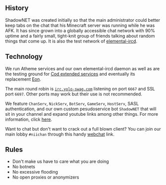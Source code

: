 ## History

ShadowNET was created initially so that the main administrator could better 
keep tabs on the chat that his Minecraft server was running while he was AFK. 
It has since grown into a globally accessible chat network with 90% uptime and 
a fairly small, tight-knit group of friends talking about random things that 
come up. It is also the test network of 
[elemental-ircd](http://github.com/lyska/elemental-ircd).

## Technology

We run Atheme services and our own elemental-ircd daemon as well as are the
testing ground for [Cod extended services](http://github.com/lyska/cod) and 
eventually its replacement [Eon](http://github.com/lyska/eon).

The main round robin is [`irc.yolo-swag.com`](irc://irc.yolo-swag.com) 
listening on port `6667` and SSL port `6697`. Other ports may work but their 
use is not recommended.

We feature `ChanServ`, `NickServ`, `BotServ`, `GameServ`, `HostServ`, SASL 
authentication, and our own custom pesudoservice bot `ShadowNET` that will sit 
in your channel and expand youtube links among other things. For more 
information, click [here](services.html).

Want to chat but don't want to crack out a full blown client? You can join our 
main lobby `#niichan` through this handy [webchat](webchat.html) link.

## Rules

 - Don't make us have to care what you are doing
 - No botnets
 - No excessive flooding
 - No open proxies or anonymizers

